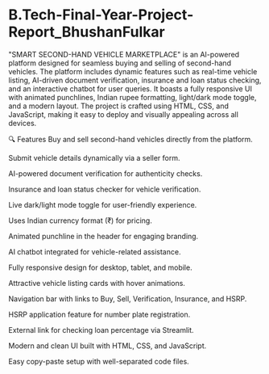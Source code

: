# B.Tech-Final-Year-Project-Report_BhushanFulkar

"SMART SECOND-HAND VEHICLE MARKETPLACE" is an AI-powered platform designed for seamless buying and selling of second-hand vehicles. The platform includes dynamic features such as real-time vehicle listing, AI-driven document verification, insurance and loan status checking, and an interactive chatbot for user queries. It boasts a fully responsive UI with animated punchlines, Indian rupee formatting, light/dark mode toggle, and a modern layout. The project is crafted using HTML, CSS, and JavaScript, making it easy to deploy and visually appealing across all devices.

🔍 Features 
Buy and sell second-hand vehicles directly from the platform.

Submit vehicle details dynamically via a seller form.

AI-powered document verification for authenticity checks.

Insurance and loan status checker for vehicle verification.

Live dark/light mode toggle for user-friendly experience.

Uses Indian currency format (₹) for pricing.

Animated punchline in the header for engaging branding.

AI chatbot integrated for vehicle-related assistance.

Fully responsive design for desktop, tablet, and mobile.

Attractive vehicle listing cards with hover animations.

Navigation bar with links to Buy, Sell, Verification, Insurance, and HSRP.

HSRP application feature for number plate registration.

External link for checking loan percentage via Streamlit.

Modern and clean UI built with HTML, CSS, and JavaScript.

Easy copy-paste setup with well-separated code files.








